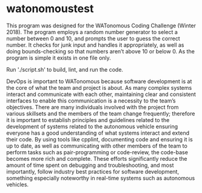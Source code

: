 # watonomoustest

This program was designed for the WATonomous Coding Challenge (Winter 2018). The program employs a random number generator to select a number between 0 and 10, and prompts the user to guess the correct number. It checks for junk input and handles it appropriately, as well as doing bounds-checking so that numbers aren’t above 10 or below 0. As the program is simple it exists in one file only.

Run './script.sh' to build, lint, and run the code.

DevOps is important to WATonomous because software development is at the core of what the team and project is about. As many complex systems interact and communicate with each other, maintaining clear and consistent interfaces to enable this communication is a necessity to the team’s objectives. There are many individuals involved with the project from various skillsets and the members of the team change frequently; therefore it is important to establish principles and guidelines related to the development of systems related to the autonomous vehicle ensuring everyone has a good understanding of what systems interact and extend their code. By using tools like cpplint, documenting code and ensuring it is up to date, as well as communicating with other members of the team to perform tasks such as pair-programming or code-review, the code-base becomes more rich and complete. These efforts significantly reduce the amount of time spent on debugging and troubleshooting, and most importantly, follow industry best practices for software development, something especially noteworthy in real-time systems such as autonomous vehicles. 
